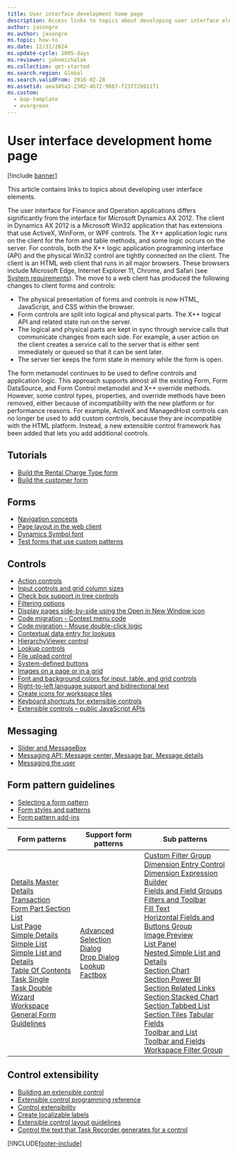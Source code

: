 ```yaml
---
title: User interface development home page
description: Access links to topics about developing user interface elements, including tutorials, forms, controls, and form pattern guidelines.
author: jasongre
ms.author: jasongre
ms.topic: how-to
ms.date: 12/31/2024
ms.update-cycle: 1095-days
ms.reviewer: johnmichalak
ms.collection: get-started
ms.search.region: Global
ms.search.validFrom: 2016-02-28
ms.assetid: aea345a3-2302-4b72-9887-f23f72b911f1
ms.custom: 
  - bap-template
  - evergreen
---
```


# User interface development home page

[!include [banner](../includes/banner.md)]

This article contains links to topics about developing user interface elements.

The user interface for Finance and Operation applications differs significantly from the interface for Microsoft Dynamics AX 2012. The client in Dynamics AX 2012 is a Microsoft Win32 application that has extensions that use ActiveX, WinForm, or WPF controls. The X++ application logic runs on the client for the form and table methods, and some logic occurs on the server. For controls, both the X++ logic application programming interface (API) and the physical Win32 control are tightly connected on the client. The client is an HTML web client that runs in all major browsers. These browsers include Microsoft Edge, Internet Explorer 11, Chrome, and Safari (see [System requirements](../../fin-ops/get-started/system-requirements.md)). The move to a web client has produced the following changes to client forms and controls:

-   The physical presentation of forms and controls is now HTML, JavaScript, and CSS within the browser.
-   Form controls are split into logical and physical parts. The X++ logical API and related state run on the server.
-   The logical and physical parts are kept in sync through service calls that communicate changes from each side. For example, a user action on the client creates a service call to the server that is either sent immediately or queued so that it can be sent later.
-   The server tier keeps the form state in memory while the form is open.

The form metamodel continues to be used to define controls and application logic. This approach supports almost all the existing Form, Form DataSource, and Form Control metamodel and X++ override methods. However, some control types, properties, and override methods have been removed, either because of incompatibility with the new platform or for performance reasons. For example, ActiveX and ManagedHost controls can no longer be used to add custom controls, because they are incompatible with the HTML platform. Instead, a new extensible control framework has been added that lets you add additional controls.

## Tutorials
-   [Build the Rental Charge Type form](build-rental-charge-type-form.md)
-   [Build the customer form](build-customer-form.md)

## Forms
-   [Navigation concepts](page-navigation.md)
-   [Page layout in the web client](page-layout.md)
-   [Dynamics Symbol font](symbol-font.md)
-   [Test forms that use custom patterns](testing-forms-custom-patterns.md)

## Controls
-   [Action controls](action-controls.md)
-   [Input controls and grid column sizes](sizing-input-controls-grid-columns.md)
-   [Check box support in tree controls](check-box-tree-controls.md)
-   [Filtering options](filtering.md)
-   [Display pages side-by-side using the Open in New Window icon](../../fin-ops/get-started/display-pages-side-by-side.md)
-   [Code migration - Context menu code](../migration-upgrade/code-migration-context-menus.md)
-   [Code migration - Mouse double-click logic](../migration-upgrade/code-migration-double-click.md)
-   [Contextual data entry for lookups](contextual-data-entry-lookups.md)
-   [HierarchyViewer control](hierarchy-viewer-control.md)
-   [Lookup controls](lookups-controls.md)
-   [File upload control](file-upload-control.md)
-   [System-defined buttons](system-defined-buttons.md)
-   [Images on a page or in a grid](images-form-grid.md)
-   [Font and background colors for input, table, and grid controls](specify-color-font-background-controls.md)
-   [Right-to-left language support and bidirectional text](bidirectional-support.md)
-   [Create icons for workspace tiles](create-icons-workspace-tiles.md)
-   [Keyboard shortcuts for extensible controls](keyboard-shortcuts-controls.md)
-   [Extensible controls – public JavaScript APIs](public-javascript-apis.md)

## Messaging
-   [Slider and MessageBox](slider-messagebox.md)
-   [Messaging API: Message center, Message bar, Message details](messaging-api-center-bar-details.md)
-   [Messaging the user](messaging-user.md)

## Form pattern guidelines
-   [Selecting a form pattern](select-form-pattern.md)
-   [Form styles and patterns](form-styles-patterns.md)
-   [Form pattern add-ins](form-pattern-add-ins.md)

| Form patterns     | Support form patterns       | Sub patterns      |
|---|---|---|
| [Details Master](details-master-form-pattern.md)<br>[Details Transaction](details-transaction-form-pattern.md)<br>[Form Part Section List](section-list-form-pattern.md)<br>[List Page](list-page-form-pattern.md)<br>[Simple Details](simple-details-form-pattern.md)<br>[Simple List](simple-list-form-pattern.md)<br>[Simple List and Details](simple-list-details-form-pattern.md)<br>[Table Of Contents](table-of-contents-form-pattern.md)<br>[Task Single](task-single-form-pattern.md)<br>[Task Double](task-double-form-pattern.md)<br>[Wizard](wizard-form-pattern.md)<br>[Workspace](workspace-form-pattern.md)<br>[General Form Guidelines](general-form-guidelines.md) | [Advanced Selection](advanced-selection-form-pattern.md)<br>[Dialog](dialog-form-pattern.md)<br>[Drop Dialog](drop-dialog-form-pattern.md)<br>[Lookup](lookup-form-pattern.md)<br>[Factbox](factbox-form-patterns.md) | [Custom Filter Group](custom-filter-group-subpattern.md)<br>[Dimension Entry Control](../financial/dimension-entry-control-subpattern.md)<br>[Dimension Expression Builder](../financial/dimension-expression-builder-subpattern.md)<br>[Fields and Field Groups](fields-field-groups-subpattern.md)<br>[Filters and Toolbar](filters-toolbar-subpattern.md)<br>[Fill Text](fill-text-subpattern.md)<br>[Horizontal Fields and Buttons Group](horizontal-fields-buttons-group-subpattern.md)<br>[Image Preview](image-preview-subpattern.md)<br>[List Panel](list-panel-subpattern.md)<br>[Nested Simple List and Details](nested-simple-list-details-subpattern.md)<br>[Section Chart](section-chart-form-pattern.md)<br>[Section Power BI](section-powerbi-subpattern.md)<br>[Section Related Links](section-related-links-subpattern.md)<br>[Section Stacked Chart](section-stacked-chart-subpattern.md)<br>[Section Tabbed List](section-tabbed-list-subpattern.md)<br>[Section Tiles](section-tiles-subpattern.md) [Tabular Fields](tabular-fields-subpattern.md)<br>[Toolbar and List](toolbar-list-subpattern.md)<br>[Toolbar and Fields](toolbar-fields-subpattern.md)<br>[Workspace Filter Group](workspace-filter-group-subpattern.md) |

## Control extensibility
-   [Building an extensible control](build-extensible-control.md)
-   [Extensible control programming reference](extensible-control-programming-reference.md)
-   [Control extensibility](control-extensibility.md)
-   [Create localizable labels](create-localizable-labels-client.md)
-   [Extensible control layout guidelines](extensible-controls-layout.md)
-   [Control the text that Task Recorder generates for a control](task-recorder-control-text.md)








[!INCLUDE[footer-include](../../../includes/footer-banner.md)]

